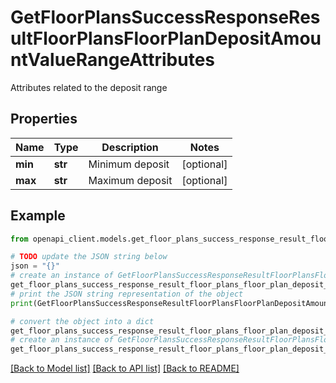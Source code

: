 # GetFloorPlansSuccessResponseResultFloorPlansFloorPlanDepositAmountValueRangeAttributes

Attributes related to the deposit range

## Properties

Name | Type | Description | Notes
------------ | ------------- | ------------- | -------------
**min** | **str** | Minimum deposit | [optional] 
**max** | **str** | Maximum deposit | [optional] 

## Example

```python
from openapi_client.models.get_floor_plans_success_response_result_floor_plans_floor_plan_deposit_amount_value_range_attributes import GetFloorPlansSuccessResponseResultFloorPlansFloorPlanDepositAmountValueRangeAttributes

# TODO update the JSON string below
json = "{}"
# create an instance of GetFloorPlansSuccessResponseResultFloorPlansFloorPlanDepositAmountValueRangeAttributes from a JSON string
get_floor_plans_success_response_result_floor_plans_floor_plan_deposit_amount_value_range_attributes_instance = GetFloorPlansSuccessResponseResultFloorPlansFloorPlanDepositAmountValueRangeAttributes.from_json(json)
# print the JSON string representation of the object
print(GetFloorPlansSuccessResponseResultFloorPlansFloorPlanDepositAmountValueRangeAttributes.to_json())

# convert the object into a dict
get_floor_plans_success_response_result_floor_plans_floor_plan_deposit_amount_value_range_attributes_dict = get_floor_plans_success_response_result_floor_plans_floor_plan_deposit_amount_value_range_attributes_instance.to_dict()
# create an instance of GetFloorPlansSuccessResponseResultFloorPlansFloorPlanDepositAmountValueRangeAttributes from a dict
get_floor_plans_success_response_result_floor_plans_floor_plan_deposit_amount_value_range_attributes_from_dict = GetFloorPlansSuccessResponseResultFloorPlansFloorPlanDepositAmountValueRangeAttributes.from_dict(get_floor_plans_success_response_result_floor_plans_floor_plan_deposit_amount_value_range_attributes_dict)
```
[[Back to Model list]](../README.md#documentation-for-models) [[Back to API list]](../README.md#documentation-for-api-endpoints) [[Back to README]](../README.md)


